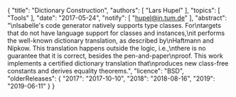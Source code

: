 {
    "title": "Dictionary Construction",
    "authors": [
        "Lars Hupel"
    ],
    "topics": [
        "Tools"
    ],
    "date": "2017-05-24",
    "notify": [
        "hupel@in.tum.de"
    ],
    "abstract": "\nIsabelle's code generator natively supports type classes. For\ntargets that do not have language support for classes and instances,\nit performs the well-known dictionary translation, as described by\nHaftmann and Nipkow. This translation happens outside the logic, i.e.,\nthere is no guarantee that it is correct, besides the pen-and-paper\nproof. This work implements a certified dictionary translation that\nproduces new class-free constants and derives equality theorems.",
    "licence": "BSD",
    "olderReleases": {
        "2017": "2017-10-10",
        "2018": "2018-08-16",
        "2019": "2019-06-11"
    }
}